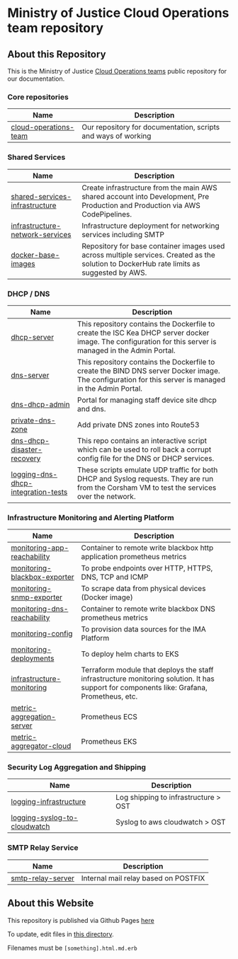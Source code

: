 # Ministry of Justice Cloud Operations team repository

## About this Repository

This is the Ministry of Justice [Cloud Operations teams](https://ministryofjustice.github.io/cloud-operations) public repository for our documentation.


### Core repositories
| Name | Description |
|-|-|
| [cloud-operations-team](https://ministryofjustice.github.io/cloud-operations) | Our repository for documentation, scripts and ways of working |

### Shared Services

| Name | Description |
|-|-|
| [shared-services-infrastructure](https://github.com/ministryofjustice/staff-device-shared-services-infrastructure) | Create infrastructure from the main AWS shared account into Development, Pre Production and Production via AWS CodePipelines. |
| [infrastructure-network-services](https://github.com/ministryofjustice/staff-infrastructure-network-services) | Infrastructure deployment for networking services including SMTP |
| [docker-base-images](https://github.com/ministryofjustice/staff-device-docker-base-images) | Repository for base container images used across multiple services. Created as the solution to DockerHub rate limits as suggested by AWS. |

### DHCP / DNS

| Name | Description |
|-|-|
| [dhcp-server](https://github.com/ministryofjustice/staff-device-dhcp-server) | This repository contains the Dockerfile to create the ISC Kea DHCP server docker image. The configuration for this server is managed in the Admin Portal. |
| [dns-server](https://github.com/ministryofjustice/staff-device-dns-server) | This repository contains the Dockerfile to create the BIND DNS server Docker image. The configuration for this server is managed in the Admin Portal. |
| [dns-dhcp-admin](https://github.com/ministryofjustice/staff-device-dns-dhcp-admin) | Portal for managing staff device site dhcp and dns. |
| [private-dns-zone](https://github.com/ministryofjustice/staff-device-private-dns-zone) | Add private DNS zones into Route53 |
| [dns-dhcp-disaster-recovery](https://github.com/ministryofjustice/staff-device-dns-dhcp-disaster-recovery) | This repo contains an interactive script which can be used to roll back a corrupt config file for the DNS or DHCP services. |
| [logging-dns-dhcp-integration-tests](ministryofjustice/staff-device-logging-dns-dhcp-integration-tests) | These scripts emulate UDP traffic for both DHCP and Syslog requests. They are run from the Corsham VM to test the services over the network. |

### Infrastructure Monitoring and Alerting Platform
| Name | Description |
|-|-|
| [monitoring-app-reachability](https://github.com/ministryofjustice/staff-infrastructure-monitoring-app-reachability) | Container to remote write blackbox http application prometheus metrics |
| [monitoring-blackbox-exporter](https://github.com/ministryofjustice/staff-infrastructure-monitoring-blackbox-exporter) | To probe endpoints over HTTP, HTTPS, DNS, TCP and ICMP |
| [monitoring-snmp-exporter](https://github.com/ministryofjustice/staff-infrastructure-monitoring-snmpexporter) | To scrape data from physical devices (Docker image) |
| [monitoring-dns-reachability](https://github.com/ministryofjustice/staff-infrastructure-monitoring-dns-reachability) | Container to remote write blackbox DNS prometheus metrics
| [monitoring-config](https://github.com/ministryofjustice/staff-infrastructure-monitoring-config) | To provision data sources for the IMA Platform
| [monitoring-deployments](https://github.com/ministryofjustice/staff-infrastructure-monitoring-deployments) | To deploy helm charts to EKS
| [infrastructure-monitoring](https://github.com/ministryofjustice/staff-infrastructure-monitoring) | Terraform module that deploys the staff infrastructure monitoring solution. It has support for components like: Grafana, Prometheus, etc.
| [metric-aggregation-server](https://github.com/ministryofjustice/staff-infrastructure-metric-aggregation-server) | Prometheus ECS
| [metric-aggregator-cloud](https://github.com/ministryofjustice/staff-infrastructure-metric-aggregator-cloud) | Prometheus EKS


### Security Log Aggregation and Shipping
| Name | Description |
|-|-|
| [logging-infrastructure](https://github.com/ministryofjustice/staff-device-logging-infrastructure) | Log shipping to infrastructure > OST
| [logging-syslog-to-cloudwatch](https://github.com/ministryofjustice/staff-device-logging-syslog-to-cloudwatch) | Syslog to aws cloudwatch > OST

### SMTP Relay Service
| Name | Description |
|-|-|
| [smtp-relay-server](https://github.com/ministryofjustice/staff-infrastructure-smtp-relay-server) | Internal mail relay based on POSTFIX

## About this Website

This repository is published via Github Pages [here](https://ministryofjustice.github.io/cloud-operations/#cloud-operations)

To update, edit files in [this directory](https://github.com/ministryofjustice/cloud-operations/tree/main/source).

Filenames must be `[something].html.md.erb`
